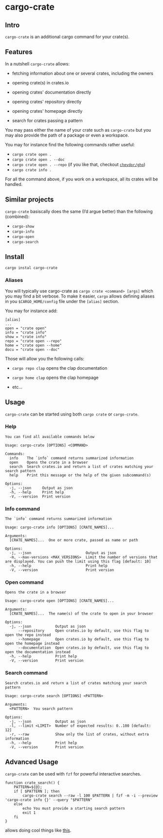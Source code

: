 # cargo-crate

## Intro

`cargo-crate` is an additional cargo command for your crate(s).

## Features

In a nutshell `cargo-crate` allows:

-   fetching information about one or several crates, including the owners

-   opening crate(s) in crates.io

-   opening crates' documentation directly

-   opening crates' repository directly

-   opening crates' homepage directly

-   search for crates passing a pattern

You may pass either the name of your crate such as `cargo-crate` but you may also provide the path of a package or even a workspace.

You may for instance find the following commands rather useful:
- `cargo crate open .`
- `cargo crate open . --doc`
- `cargo crate open . --repo` (if you like that, checkout [`chevdor/gho`](https://github.com/chevdor/gh))
- `cargo crate info .`

For all the command above, if you work on a workspace, all its crates will be handled.

## Similar projects

`cargo-crate` basiscally does the same (I’d argue better) than the following (combined):
- `cargo-show`
- `cargo-info`
- `cargo-open`
- `cargo-search`

## Install

    cargo instal cargo-crate

### Aliases

You will typically use cargo-crate as `cargo crate <command> [args]` which you may find a bit verbose.
To make it easier, `cargo` allows defining aliases in you `$CARGO_HOME/config` file under the `[alias]` section.

You may for instance add:

    [alias]
    ...
    open = "crate open"
    info = "crate info"
    show = "crate info"
    repo = "crate open --repo"
    home = "crate open --home"
    docu = "crate open --doc"

Those will allow you the following calls:

-   `cargo repo clap` opens the clap documentation

-   `cargo home clap` opens the clap homepage

-   etc…​

## Usage

`cargo-crate` can be started using both `cargo crate` or `cargo-crate`.

### Help

    You can find all available commands below

    Usage: cargo-crate [OPTIONS] <COMMAND>

    Commands:
      info    The `info` command returns summarized information
      open    Opens the crate in a browser
      search  Search crates.io and return a list of crates matching your search pattern
      help    Print this message or the help of the given subcommand(s)

    Options:
      -j, --json     Output as json
      -h, --help     Print help
      -V, --version  Print version

### Info command

    The `info` command returns summarized information

    Usage: cargo-crate info [OPTIONS] [CRATE_NAMES]...

    Arguments:
      [CRATE_NAMES]...  One or more crate, passed as name or path

    Options:
      -j, --json                         Output as json
      -m, --max-versions <MAX_VERSIONS>  Limit the number of versions that are displayed. You can push the limit using this flag [default: 10]
      -h, --help                         Print help
      -V, --version                      Print version

### Open command

    Opens the crate in a browser

    Usage: cargo-crate open [OPTIONS] [CRATE_NAMES]...

    Arguments:
      [CRATE_NAMES]...  The name(s) of the crate to open in your browser

    Options:
      -j, --json           Output as json
          --repository     Open crates.io by default, use this flag to open the repo instead
          --homepage       Open crates.io by default, use this flag to open the homepage instead
          --documentation  Open crates.io by default, use this flag to open the documentation instead
      -h, --help           Print help
      -V, --version        Print version

### Search command

    Search crates.io and return a list of crates matching your search pattern

    Usage: cargo-crate search [OPTIONS] <PATTERN>

    Arguments:
      <PATTERN>  You search pattern

    Options:
      -j, --json           Output as json
      -l, --limit <LIMIT>  Number of expected results: 0..100 [default: 12]
      -r, --raw            Show only the list of crates, without extra information
      -h, --help           Print help
      -V, --version        Print version

## Advanced Usage

`cargo-crate` can be used with `fzf` for powerful interactive searches.

    function crate_search() {
        PATTERN=${@};
        if [ $PATTERN ]; then
            cargo-crate search --raw -l 100 $PATTERN | fzf -m -i --preview 'cargo-crate info {}' --query "$PATTERN"
        else
            echo You must provide a starting search pattern
            exit 1
        fi
    }

allows doing cool things like [this](https://asciinema.org/a/493910).
